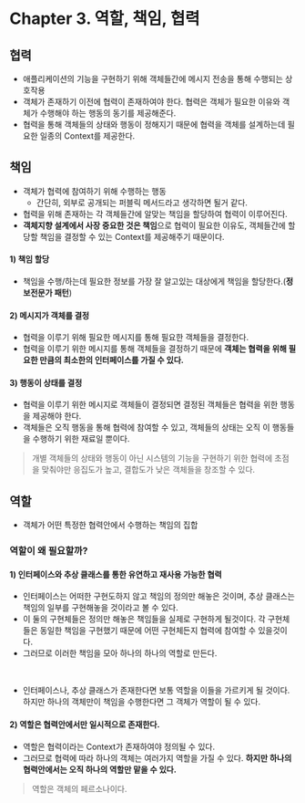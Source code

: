 # Chapter 3. 역할, 책임, 협력

## 협력
- 애플리케이션의 기능을 구현하기 위해 객체들간에 메시지 전송을 통해 수행되는 상호작용
- 객체가 존재하기 이전에 협력이 존재하여야 한다. 협력은 객체가 필요한 이유와 객체가 수행해야 하는 행동의 동기를 제공해준다.
- 협력을 통해 객체들의 상태와 행동이 정해지기 때문에 협력을 객체를 설계하는데 필요한 일종의 Context를 제공한다.

## 책임
- 객체가 협력에 참여하기 위해 수행하는 행동
    - 간단히, 외부로 공개되는 퍼블릭 메서드라고 생각하면 될거 같다.
- 협력을 위해 존재하는 각 객체들간에 알맞는 책임을 할당하여 협력이 이루어진다.
- **객체지향 설계에서 사장 중요한 것은 책임**으로 협력이 필요한 이유도, 객체들간에 할당할 책임을 결정할 수 있는 Context를 제공해주기 때문이다.

#### 1) 책임 할당
- 책임을 수행/하는데 필요한 정보를 가장 잘 알고있는 대상에게 책임을 할당한다.(**정보전문가 패턴**)

#### 2) 메시지가 객체를 결정
- 협력을 이루기 위해 필요한 메시지를 통해 필요한 객체들을 결정한다.
- 협력을 이루기 위한 메시지를 통해 객체들을 결정하기 때문에 **객체는 협력을 위해 필요한 만큼의 최소한의 인터페이스를 가질 수 있다.**

#### 3) 행동이 상태를 결정
- 협력을 이루기 위한 메시지로 객체들이 결정되면 결정된 객체들은 협력을 위한 행동을 제공해야 한다.
- 객체들은 오직 행동을 통해 협력에 참여할 수 있고, 객체들의 상태는 오직 이 행동들을 수행하기 위한 재료일 뿐이다.

> 개별 객체들의 상태와 행동이 아닌 시스템의 기능을 구현하기 위한 협력에 초점을 맞춰야만 응집도가 높고, 결합도가 낮은 객체들을 창조할 수 있다.

## 역할
- 객체가 어떤 특정한 협력안에서 수행하는 책임의 집합

### 역할이 왜 필요할까?
#### 1) 인터페이스와 추상 클래스를 통한 유연하고 재사용 가능한 협력
- 인터페이스는 어떠한 구현도하지 않고 책임의 정의만 해놓은 것이며, 추상 클래스는 책임의 일부를 구현해놓을 것이라고 볼 수 있다.
- 이 둘의 구현체들은 정의만 해놓은 책임들을 실제로 구현하게 될것이다. 각 구현체들은 동일한 책임을 구현했기 때문에 어떤 구현체든지 협력에 참여할 수 있을것이다.
- 그러므로 이러한 책임을 모아 하나의 하나의 역할로 만든다. 

<br>

- 인터페이스나, 추상 클래스가 존재한다면 보통 역할을 이들을 가르키게 될 것이다. 하지만 하나의 객체만이 책임을 수행한다면 그 객체가 역할이 될 수 있다.

#### 2) 역할은 협력안에서만 일시적으로 존재한다.
- 역할은 협력이라는 Context가 존재하여야 정의될 수 있다.
- 그러므로 협력에 따라 하나의 객체는 여러가지 역할을 가질 수 있다. **하지만 하나의 협력안에서는 오직 하나의 역할만 맡을 수 있다.**

> 역할은 객체의 페르소나이다.  



  
